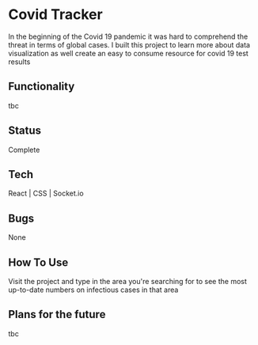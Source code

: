 # Covid Tracker
In the beginning of the Covid 19 pandemic it was hard to comprehend the threat in terms of global cases.  I built this project to learn more about data visualization as well create an easy to consume resource for covid 19 test results

## Functionality
tbc

## Status
Complete

## Tech
React | CSS | Socket.io

## Bugs
None

## How To Use
Visit the project and type in the area you're searching for to see the most up-to-date numbers on infectious cases in that area

## Plans for the future
tbc